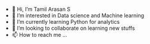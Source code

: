 - 👋 Hi, I’m Tamil Arasan S
- 👀 I’m interested in Data science and Machine learning
- 🌱 I’m currently learning Python for analytics
- 💞️ I’m looking to collaborate on learning new stuffs
- 📫 How to reach me ...

<!---
tamilarasanss/tamilarasanss is a ✨ special ✨ repository because its `README.md` (this file) appears on your GitHub profile.
You can click the Preview link to take a look at your changes.
--->

